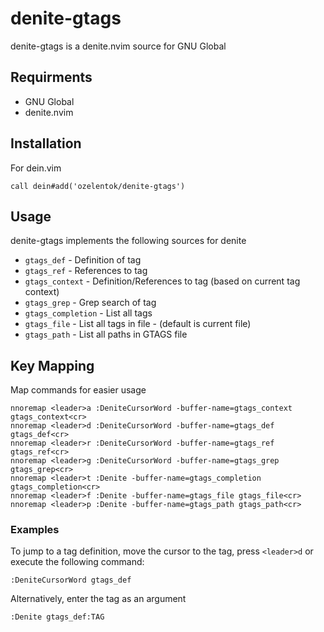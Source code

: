 # denite-gtags #
denite-gtags is a denite.nvim source for GNU Global

## Requirments ##
- GNU Global
- denite.nvim

## Installation ##

For dein.vim
```vim
call dein#add('ozelentok/denite-gtags')
```

## Usage ##
denite-gtags implements the following sources for denite

- `gtags_def` - Definition of tag
- `gtags_ref` - References to tag
- `gtags_context` - Definition/References to tag (based on current tag context)
- `gtags_grep` - Grep search of tag
- `gtags_completion` - List all tags
- `gtags_file` - List all tags in file - (default is current file)
- `gtags_path` - List all paths in GTAGS file

## Key Mapping ##
Map commands for easier usage
```vim
nnoremap <leader>a :DeniteCursorWord -buffer-name=gtags_context gtags_context<cr>
nnoremap <leader>d :DeniteCursorWord -buffer-name=gtags_def gtags_def<cr>
nnoremap <leader>r :DeniteCursorWord -buffer-name=gtags_ref gtags_ref<cr>
nnoremap <leader>g :DeniteCursorWord -buffer-name=gtags_grep gtags_grep<cr>
nnoremap <leader>t :Denite -buffer-name=gtags_completion gtags_completion<cr>
nnoremap <leader>f :Denite -buffer-name=gtags_file gtags_file<cr>
nnoremap <leader>p :Denite -buffer-name=gtags_path gtags_path<cr>
```

### Examples ###

To jump to a tag definition, move the cursor to the tag, press `<leader>d` or execute the following command:
```vim
:DeniteCursorWord gtags_def
```

Alternatively, enter the tag as an argument
```vim
:Denite gtags_def:TAG
```
